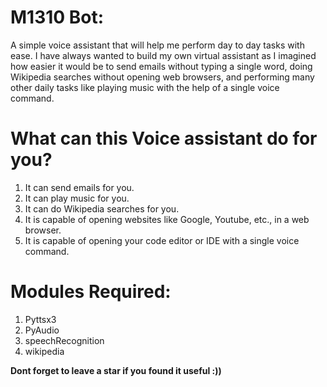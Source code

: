 # M1310 Bot:
A simple voice assistant that will help me perform day to day tasks with ease. I have always wanted to build my own virtual assistant as I imagined how easier it would be to send emails without typing a single word, doing Wikipedia searches without opening web browsers, and performing many other daily tasks like playing music with the help of a single voice command. 

# What can this Voice assistant do for you?
1) It can send emails for you.<br>
2) It can play music for you.<br>
3) It can do Wikipedia searches for you.<br>
4) It is capable of opening websites like Google, Youtube, etc., in a web browser.<br>
5) It is capable of opening your code editor or IDE with a single voice command.<br>

# Modules Required:
1) Pyttsx3<br>
2) PyAudio<br>
3) speechRecognition<br>
4) wikipedia<br>


<b>Dont forget to leave a star if you found it useful :))</b>

